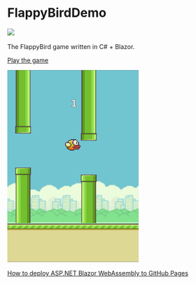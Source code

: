 # FlappyBirdDemo
![](https://github.com/doctoronline/FlappyBirdDemo/workflows/Deploy%20to%20GitHub%20Pages/badge.svg)

The FlappyBird game written in C# + Blazor.

[Play the game](https://doctoronline.github.io/FlappyBirdDemo/)


<img src="https://github.com/doctoronline/FlappyBirdDemo/blob/master/screenshots/Screenshot.png" />

[How to deploy ASP.NET Blazor WebAssembly to GitHub Pages](https://swimburger.net/blog/dotnet/how-to-deploy-aspnet-blazor-webassembly-to-github-pages)
